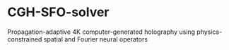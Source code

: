 # CGH-SFO-solver
Propagation-adaptive 4K computer-generated holography using physics-constrained spatial and Fourier neural operators

